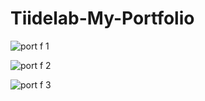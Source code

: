 # Tiidelab-My-Portfolio

![port f 1](https://user-images.githubusercontent.com/101795540/159385596-c10425e2-16ed-49d4-8903-9eddce48c100.png)

![port f 2](https://user-images.githubusercontent.com/101795540/159385600-e2565742-1ad6-4755-bc11-0ec9d19fca45.png)

![port f 3](https://user-images.githubusercontent.com/101795540/159385608-34b7a6a9-291c-4ce6-bf87-d0e3d30c77f1.png)
